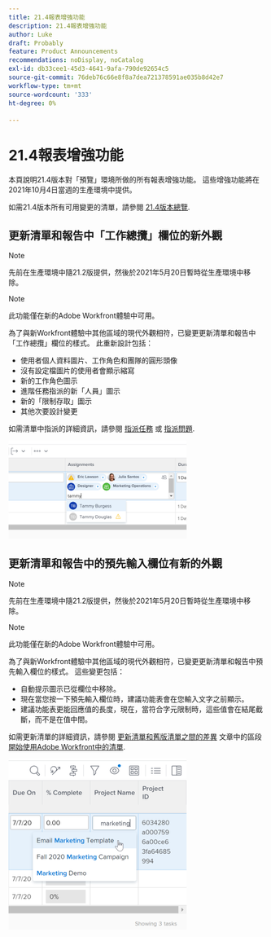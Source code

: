 ```yaml
---
title: 21.4報表增強功能
description: 21.4報表增強功能
author: Luke
draft: Probably
feature: Product Announcements
recommendations: noDisplay, noCatalog
exl-id: db33cee1-45d3-4641-9afa-790de92654c5
source-git-commit: 76deb76c66e8f8a7dea721378591ae035b8d42e7
workflow-type: tm+mt
source-wordcount: '333'
ht-degree: 0%

---
```


# 21.4報表增強功能

本頁說明21.4版本對「預覽」環境所做的所有報表增強功能。 這些增強功能將在2021年10月4日當週的生產環境中提供。

如需21.4版本所有可用變更的清單，請參閱 [21.4版本總覽](../../../product-announcements/product-releases/21.4-release-activity/21.4-release-overview.md).

## 更新清單和報告中「工作總攬」欄位的新外觀

>[!NOTE]
>
>先前在生產環境中隨21.2版提供，然後於2021年5月20日暫時從生產環境中移除。

>[!NOTE]
>
>此功能僅在新的Adobe Workfront體驗中可用。

為了與新Workfront體驗中其他區域的現代外觀相符，已變更更新清單和報告中「工作總攬」欄位的樣式。 此重新設計包括：

* 使用者個人資料圖片、工作角色和團隊的圓形頭像
* 沒有設定檔圖片的使用者會顯示縮寫
* 新的工作角色圖示
* 進階任務指派的新「人員」圖示
* 新的「限制存取」圖示
* 其他次要設計變更

如需清單中指派的詳細資訊，請參閱 [指派任務](../../../manage-work/tasks/assign-tasks/assign-tasks.md) 或 [指派問題](../../../manage-work/issues/manage-issues/assign-issues.md).

![](assets/assignments-updates-350x193.png)

## 更新清單和報告中的預先輸入欄位有新的外觀

>[!NOTE]
>
>先前在生產環境中隨21.2版提供，然後於2021年5月20日暫時從生產環境中移除。

>[!NOTE]
>
>此功能僅在新的Adobe Workfront體驗中可用。

為了與新Workfront體驗中其他區域的現代外觀相符，已變更更新清單和報告中預先輸入欄位的樣式。 這些變更包括：

* 自動提示圖示已從欄位中移除。
* 現在當您按一下預先輸入欄位時，建議功能表會在您輸入文字之前顯示。
* 建議功能表更能回應值的長度，現在，當符合字元限制時，這些值會在結尾截斷，而不是在值中間。

如需更新清單的詳細資訊，請參閱 [更新清單和舊版清單之間的差異](../../../workfront-basics/navigate-workfront/use-lists/view-items-in-a-list.md#updated) 文章中的區段 [開始使用Adobe Workfront中的清單](../../../workfront-basics/navigate-workfront/use-lists/view-items-in-a-list.md).

![](assets/typeahead-updates-350x336.png)
